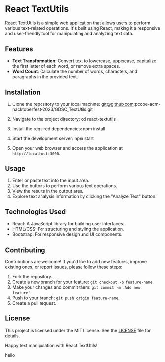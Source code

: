 # React TextUtils

React TextUtils is a simple web application that allows users to perform various text-related operations. It's built using React, making it a responsive and user-friendly tool for manipulating and analyzing text data.

## Features

- **Text Transformation**: Convert text to lowercase, uppercase, capitalize the first letter of each word, or remove extra spaces.
- **Word Count**: Calculate the number of words, characters, and paragraphs in the provided text.

## Installation

1. Clone the repository to your local machine:
  git@github.com:pccoe-acm-hacktoberfest-2023/GDSC_TextUtils.git
2. Navigate to the project directory:
   cd react-textutils
3. Install the required dependencies:
   npm install
4. Start the development server:
    npm start


5. Open your web browser and access the application at `http://localhost:3000`.

## Usage

1. Enter or paste text into the input area.
2. Use the buttons to perform various text operations.
3. View the results in the output area.
4. Explore text analysis information by clicking the "Analyze Text" button.

## Technologies Used

- React: A JavaScript library for building user interfaces.
- HTML/CSS: For structuring and styling the application.
- Bootstrap: For responsive design and UI components.


## Contributing

Contributions are welcome! If you'd like to add new features, improve existing ones, or report issues, please follow these steps:

1. Fork the repository.
2. Create a new branch for your feature: `git checkout -b feature-name`.
3. Make your changes and commit them: `git commit -m 'Add new feature'`.
4. Push to your branch: `git push origin feature-name`.
5. Create a pull request.

## License
This project is licensed under the MIT License. See the [LICENSE](LICENSE) file for details.

Happy text manipulation with React TextUtils!





hello
